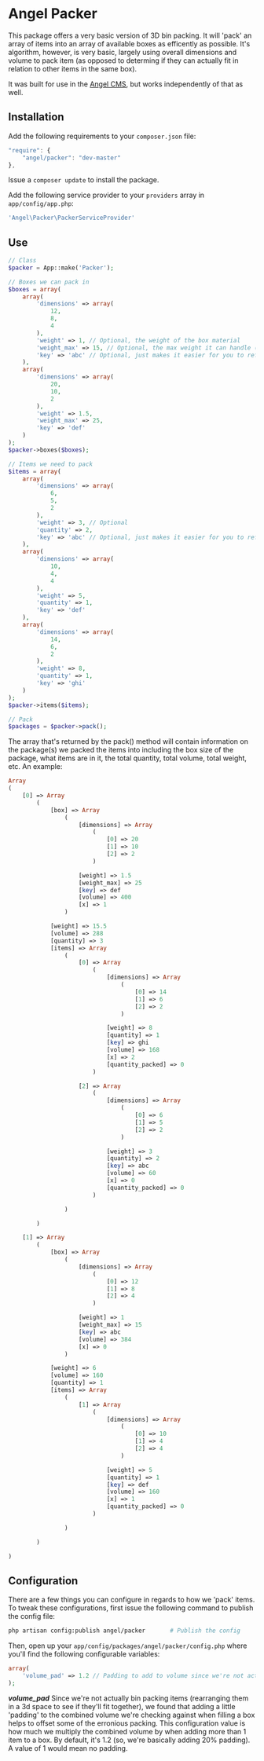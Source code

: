 Angel Packer
==============
This package offers a very basic version of 3D bin packing. It will 'pack' an array of items into an array of available boxes as efficently as possible.  It's algorithm, however, is very basic, largely using overall dimensions and volume to pack item (as opposed to determing if they can actually fit in relation to other items in the same box).

It was built for use in the [Angel CMS](https://github.com/JVMartin/angel), but works independently of that as well.

Installation
------------
Add the following requirements to your `composer.json` file:
```javascript
"require": {
	"angel/packer": "dev-master"
},
```

Issue a `composer update` to install the package.

Add the following service provider to your `providers` array in `app/config/app.php`:
```php
'Angel\Packer\PackerServiceProvider'
```

Use
------------

```php
// Class
$packer = App::make('Packer');

// Boxes we can pack in     
$boxes = array(
	array(
		'dimensions' => array(
			12,
			8,
			4
		),
		'weight' => 1, // Optional, the weight of the box material
		'weight_max' => 15, // Optional, the max weight it can handle (including the box material weight)
		'key' => 'abc' // Optional, just makes it easier for you to reference it when we return array of packed boxes/items
	),
	array(
		'dimensions' => array(
			20,
			10,
			2
		),
		'weight' => 1.5,
		'weight_max' => 25,
		'key' => 'def'
	)
);
$packer->boxes($boxes);

// Items we need to pack
$items = array(
	array(
		'dimensions' => array(
			6,
			5,
			2
		),
		'weight' => 3, // Optional
		'quantity' => 2,
		'key' => 'abc' // Optional, just makes it easier for you to reference it when we return array of packed boxes/items
	),
	array(
		'dimensions' => array(
			10,
			4,
			4
		),
		'weight' => 5,
		'quantity' => 1,
		'key' => 'def'
	),
	array(
		'dimensions' => array(
			14,
			6,
			2
		),
		'weight' => 8,
		'quantity' => 1,
		'key' => 'ghi'
	)
);
$packer->items($items);

// Pack
$packages = $packer->pack();
```

The array that's returned by the pack() method will contain information on the package(s) we packed the items into including the box size of the package, what items are in it, the total quantity, total volume, total weight, etc.  An example:

```php
Array
(
    [0] => Array
        (
            [box] => Array
                (
                    [dimensions] => Array
                        (
                            [0] => 20
                            [1] => 10
                            [2] => 2
                        )

                    [weight] => 1.5
                    [weight_max] => 25
                    [key] => def
                    [volume] => 400
                    [x] => 1
                )

            [weight] => 15.5
            [volume] => 288
            [quantity] => 3
            [items] => Array
                (
                    [0] => Array
                        (
                            [dimensions] => Array
                                (
                                    [0] => 14
                                    [1] => 6
                                    [2] => 2
                                )

                            [weight] => 8
                            [quantity] => 1
                            [key] => ghi
                            [volume] => 168
                            [x] => 2
                            [quantity_packed] => 0
                        )

                    [2] => Array
                        (
                            [dimensions] => Array
                                (
                                    [0] => 6
                                    [1] => 5
                                    [2] => 2
                                )

                            [weight] => 3
                            [quantity] => 2
                            [key] => abc
                            [volume] => 60
                            [x] => 0
                            [quantity_packed] => 0
                        )

                )

        )

    [1] => Array
        (
            [box] => Array
                (
                    [dimensions] => Array
                        (
                            [0] => 12
                            [1] => 8
                            [2] => 4
                        )

                    [weight] => 1
                    [weight_max] => 15
                    [key] => abc
                    [volume] => 384
                    [x] => 0
                )

            [weight] => 6
            [volume] => 160
            [quantity] => 1
            [items] => Array
                (
                    [1] => Array
                        (
                            [dimensions] => Array
                                (
                                    [0] => 10
                                    [1] => 4
                                    [2] => 4
                                )

                            [weight] => 5
                            [quantity] => 1
                            [key] => def
                            [volume] => 160
                            [x] => 1
                            [quantity_packed] => 0
                        )

                )

        )

)
```

Configuration
------------
There are a few things you can configure in regards to how we 'pack' items.  To tweak these configurations, first issue the following command to publish the config file:

```bash
php artisan config:publish angel/packer       # Publish the config
```

Then, open up your `app/config/packages/angel/packer/config.php` where you'll find the following configurable variables:
```php
array(
	'volume_pad' => 1.2 // Padding to add to volume since we're not actually bin packing it. Value is multiplier of original volume so 1 = no padding.
);
```

___volume_pad___
Since we're not actually bin packing items (rearranging them in a 3d space to see if they'll fit together), we found that adding a little 'padding' to the combined volume we're checking against when filling a box helps to offset some of the erronious packing.  This configuration value is how much we multiply the combined volume by when adding more than 1 item to a box.  By default, it's 1.2 (so, we're basically adding 20% padding).  A value of 1 would mean no padding.